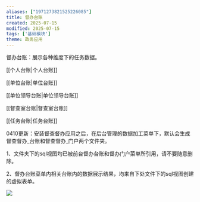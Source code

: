 ```yaml
---
aliases: ["1971273821525226085"]
title: 督办台账
created: 2025-07-15
modified: 2025-07-15
tags: ['基础模块']
theme: 政务应用
---
```


督办台账：展示各种维度下的任务数据。

[[个人台账|个人台账]]

[[单位台账|单位台账]]

[[单位领导台账|单位领导台账]]

[[督查室台账|督查室台账]]

[[任务台账|任务台账]]

0410更新：安装督查督办应用之后，在后台管理的数据加工菜单下，默认会生成督查督办\_台账和督查督办\_门户两个文件夹。

1、文件夹下的sql视图均已被前台督办台账和督办门户菜单所引用，请不要随意删除。

2、督办台账菜单内相关台账内的数据展示结果，均来自下处文件下的sql视图创建的虚拟表单。

![](e187e9797ee5d46953ab920853f63052.jpg)